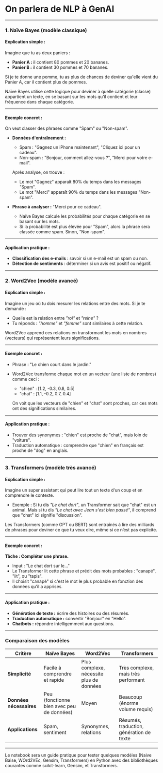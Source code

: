 # On parlera de NLP à GenAI

---

### **1. Naïve Bayes (modèle classique)**

#### **Explication simple :**
Imagine que tu as deux paniers :  
- **Panier A :** il contient 80 pommes et 20 bananes.  
- **Panier B :** il contient 30 pommes et 70 bananes.  

Si je te donne une pomme, tu as plus de chances de deviner qu'elle vient du Panier A, car il contient plus de pommes.

Naïve Bayes utilise cette logique pour deviner à quelle catégorie (classe) appartient un texte, en se basant sur les mots qu'il contient et leur fréquence dans chaque catégorie.

---

#### **Exemple concret :**
On veut classer des phrases comme "Spam" ou "Non-spam".  
- **Données d'entraînement :**
  - Spam : "Gagnez un iPhone maintenant", "Cliquez ici pour un cadeau".
  - Non-spam : "Bonjour, comment allez-vous ?", "Merci pour votre e-mail".

  Après analyse, on trouve :  
  - Le mot "Gagnez" apparaît 80% du temps dans les messages "Spam".  
  - Le mot "Merci" apparaît 90% du temps dans les messages "Non-spam".  

- **Phrase à analyser :** "Merci pour ce cadeau".  
  - Naïve Bayes calcule les probabilités pour chaque catégorie en se basant sur les mots.  
  - Si la probabilité est plus élevée pour "Spam", alors la phrase sera classée comme spam. Sinon, "Non-spam".

---

#### **Application pratique :**  
- **Classification des e-mails** : savoir si un e-mail est un spam ou non.  
- **Détection de sentiments** : déterminer si un avis est positif ou négatif.

---

### **2. Word2Vec (modèle avancé)**

#### **Explication simple :**
Imagine un jeu où tu dois mesurer les relations entre des mots. Si je te demande :  
- Quelle est la relation entre *"roi"* et *"reine"* ?  
- Tu réponds : *"homme"* et *"femme"* sont similaires à cette relation.  

Word2Vec apprend ces relations en transformant les mots en nombres (vecteurs) qui représentent leurs significations.

---

#### **Exemple concret :**  
- Phrase : "Le chien court dans le jardin."  
- Word2Vec transforme chaque mot en un vecteur (une liste de nombres) comme ceci :  
  - "chien" : [1.2, -0.3, 0.8, 0.5]  
  - "chat" : [1.1, -0.2, 0.7, 0.4]  

  On voit que les vecteurs de "chien" et "chat" sont proches, car ces mots ont des significations similaires.

---

#### **Application pratique :**  
- Trouver des synonymes : "chien" est proche de "chat", mais loin de "voiture".  
- Traduction automatique : comprendre que "chien" en français est proche de "dog" en anglais.

---

### **3. Transformers (modèle très avancé)**

#### **Explication simple :**
Imagine un super assistant qui peut lire tout un texte d'un coup et en comprendre le contexte.  
- Exemple : Si tu dis *"Le chat dort"*, un Transformer sait que "chat" est un animal. Mais si tu dis *"Le chat avec Jean s'est bien passé"*, il comprend que "chat" ici signifie "discussion".  

Les Transformers (comme GPT ou BERT) sont entraînés à lire des milliards de phrases pour deviner ce que tu veux dire, même si ce n’est pas explicite.

---

#### **Exemple concret :**  
**Tâche : Compléter une phrase.**  
- Input : "Le chat dort sur le..."  
- Le Transformer lit cette phrase et prédit des mots probables : "canapé", "lit", ou "tapis".  
- Il choisit "canapé" si c'est le mot le plus probable en fonction des données qu'il a apprises.

---

#### **Application pratique :**  
- **Génération de texte :** écrire des histoires ou des résumés.  
- **Traduction automatique :** convertir "Bonjour" en "Hello".  
- **Chatbots :** répondre intelligemment aux questions.

---

### Comparaison des modèles  
| **Critère**          | **Naïve Bayes**                          | **Word2Vec**                            | **Transformers**                     |
|-----------------------|------------------------------------------|------------------------------------------|---------------------------------------|
| **Simplicité**       | Facile à comprendre et rapide            | Plus complexe, nécessite plus de données| Très complexe, mais très performant  |
| **Données nécessaires**| Peu (fonctionne bien avec peu de données)| Moyen                                   | Beaucoup (énorme volume requis)      |
| **Applications**      | Spam, sentiment                         | Synonymes, relations                    | Résumés, traduction, génération de texte|

---




Le notebook sera un guide pratique pour tester quelques modèles (Naive Baise, WOrd2VEc, Gensim, Transformers) en Python avec des bibliothèques courantes comme scikit-learn, Gensim, et Transformers.
